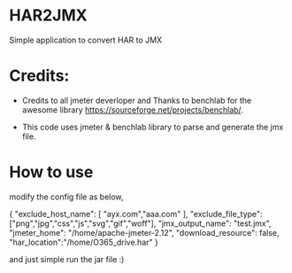 # HAR2JMX

Simple application to convert HAR to JMX

# Credits:

- Credits to all jmeter deverloper and Thanks to benchlab for the awesome library https://sourceforge.net/projects/benchlab/.

- This code uses jmeter & benchlab library to parse and generate the jmx file.

# How to use 

modify the config file as below,

{
  "exclude_host_name": [
   "ayx.com","aaa.com"
  ],
   "exclude_file_type": ["png","jpg","css","js","svg","gif","woff"],
  "jmx_output_name": "test.jmx",
  "jmeter_home": "/home/apache-jmeter-2.12",
  "download_resource": false,
  "har_location":"/home/O365_drive.har"
}

and just simple run the jar file :)
